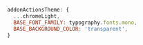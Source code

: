```js renderer="common" language="js"
addonActionsTheme: {
  ...chromeLight,
  BASE_FONT_FAMILY: typography.fonts.mono,
  BASE_BACKGROUND_COLOR: 'transparent',
}
```
